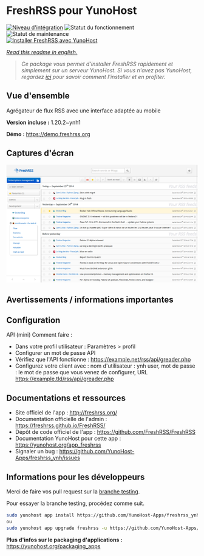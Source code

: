 <!--
N.B.: This README was automatically generated by https://github.com/YunoHost/apps/tree/master/tools/README-generator
It shall NOT be edited by hand.
-->

# FreshRSS pour YunoHost

[![Niveau d'intégration](https://dash.yunohost.org/integration/freshrss.svg)](https://dash.yunohost.org/appci/app/freshrss) ![Statut du fonctionnement](https://ci-apps.yunohost.org/ci/badges/freshrss.status.svg) ![Statut de maintenance](https://ci-apps.yunohost.org/ci/badges/freshrss.maintain.svg)  
[![Installer FreshRSS avec YunoHost](https://install-app.yunohost.org/install-with-yunohost.svg)](https://install-app.yunohost.org/?app=freshrss)

*[Read this readme in english.](./README.md)*

> *Ce package vous permet d'installer FreshRSS rapidement et simplement sur un serveur YunoHost.
Si vous n'avez pas YunoHost, regardez [ici](https://yunohost.org/#/install) pour savoir comment l'installer et en profiter.*

## Vue d'ensemble

Agrégateur de flux RSS avec une interface adaptée au mobile


**Version incluse :** 1.20.2~ynh1

**Démo :** https://demo.freshrss.org

## Captures d'écran

![Capture d'écran de FreshRSS](./doc/screenshots/screenshot.png)

## Avertissements / informations importantes

## Configuration

API (mini) Comment faire :
* Dans votre profil utilisateur : Paramètres > profil
* Configurer un mot de passe API
* Vérifiez que l'API fonctionne : https://example.net/rss/api/greader.php
* Configurez votre client avec : nom d'utilisateur : ynh user, mot de passe : le mot de passe que vous venez de configurer, URL https://example.tld/rss/api/greader.php

## Documentations et ressources

* Site officiel de l'app : <http://freshrss.org/>
* Documentation officielle de l'admin : <https://freshrss.github.io/FreshRSS/>
* Dépôt de code officiel de l'app : <https://github.com/FreshRSS/FreshRSS>
* Documentation YunoHost pour cette app : <https://yunohost.org/app_freshrss>
* Signaler un bug : <https://github.com/YunoHost-Apps/freshrss_ynh/issues>

## Informations pour les développeurs

Merci de faire vos pull request sur la [branche testing](https://github.com/YunoHost-Apps/freshrss_ynh/tree/testing).

Pour essayer la branche testing, procédez comme suit.

``` bash
sudo yunohost app install https://github.com/YunoHost-Apps/freshrss_ynh/tree/testing --debug
ou
sudo yunohost app upgrade freshrss -u https://github.com/YunoHost-Apps/freshrss_ynh/tree/testing --debug
```

**Plus d'infos sur le packaging d'applications :** <https://yunohost.org/packaging_apps>
